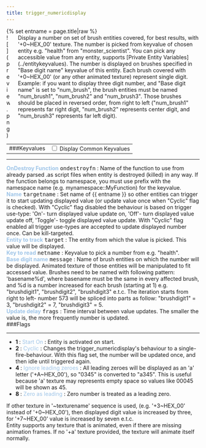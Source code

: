 ```yaml
---
title: trigger_numericdisplay
---
```

<div>{% set entname = page.title|raw %}</div>
<div class="container previewimg">
<div class="columns">
<div class="imagepadding column col-auto" markdown="1">![](preview.png)</div>
<div class="column entityentry" markdown="1">Display a number on set of brush entities covered, for best results, with '+0~HEX_00' texture. The number is picked from keyvalue of chosen entity e.g. "health" from "monster_scientist". You can pick any accessible value from any entity, supports [Private Entity Variables](../entitykeyvalues). The number is displayed on brushes specified in "Base digit name" keyvalue of this entity. Each brush covered with '+0~HEX_00' (or any other animated texture) represent single digit. Example: if you want to display three digit number, and "Base digit name" is set to "num_brush", the brush entities must be named "num_brush1", "num_brush2" and "num_brush3". Those brushes should be placed in reversed order, from right to left ("num_brush1" represents far right digit, "num_brush2" represents center digit, and "num_brush3" represents far left digit).</div>
</div>
</div>
<div>
<table class="titletable">
<tbody>
<tr>
<td markdown="1">###Keyvalues</td>
<td class="titletablecheck" id="checkboxandlabel"><input type="checkbox" id="displaycommon"><label for="displaycommon"> Display Common Keyvalues</label></input></td>
</tr>
</tbody>
</table>
<hr>
<div class="entityentry commonkeys-checkbox" markdown="1">
<span style="color:#9fc5e8;"><b>OnDestroy Function</b></span> <kbd  class="tooltip" data-tooltip="string">ondestroyfn</kbd> :
Name of the function to use from already parsed .as script files when entity is destroyed (killed) in any way. If the function belongs to namespace, you must use prefix with the namespace name (e.g. mynamespace::MyFunction) for the keyvalue.
</div>
<div class="entityentry commonkeys-checkbox" markdown="1">
<span style="color:#9fc5e8;"><b>Name</b></span> <kbd  class="tooltip" data-tooltip="target_source">targetname</kbd> :
Set name of {{ entname }} so other entities can trigger it to start updating displayed value (or update value once when "Cyclic" flag is checked). With "Cyclic" flag disabled the behaviour is based on trigger use-type: 'On'- turn displayed value update on, 'Off'- turn displayed value update off, 'Toggle'- toggle displayed value update. With "Cyclic" flag enabled all trigger use-types are accepted to update displayed number once. Can be kill-targeted.
</div>
<div class="entityentry commonkeys-checkbox" markdown="1">
<span style="color:#9fc5e8;"><b>Entity to track</b></span> <kbd  class="tooltip" data-tooltip="target_destination">target</kbd> :
The entity from which the value is picked. This value will be displayed.
</div>
<div class="entityentry" markdown="1">
<span style="color:#9fc5e8;"><b>Key to read</b></span> <kbd  class="tooltip" data-tooltip="string">netname</kbd> :
Keyvalue to pick a number from e.g. "health".
</div>
<div class="entityentry" markdown="1">
<span style="color:#9fc5e8;"><b>Base digit name</b></span> <kbd  class="tooltip" data-tooltip="string">message</kbd> :
Name of brush entities on which the number will be displayed. Animated texture of those entities will be manipulated to fit accessed value. Brushes need to be named with following pattern: 'basename%d', where basename must be the same in every affected brush, and %d is a number increased for each brush (starting at 1) e.g. "brushdigit1", "brushdigit2", "brushdigit3" e.t.c. The iteration starts from right to left- number 573 will be spliced into parts as follow: "brushdigit1" = 3, "brushdigit2" = 7, "brushdigit3" = 5.
</div>
<div class="entityentry" markdown="1">
<span style="color:#9fc5e8;"><b>Update delay</b></span> <kbd  class="tooltip" data-tooltip="string">frags</kbd> :
Time interval between value updates. The smaller the value is, the more frequently number is updated.
</div>
</div>
###Flags
<hr>
<div class="entityflags">
<ul>
<li class="imagepadding" markdown="1"><b>1 </b> : <span style="color:#9fc5e8;">Start On</span> : Entity is activated on start.</li>
<li class="imagepadding" markdown="1"><b>2 </b> : <span style="color:#9fc5e8;">Cyclic</span> : Changes the trigger_numericdisplay's behaviour to a single-fire-behaviour. With this flag set, the number will be updated once, and then idle until triggered again.</li>
<li class="imagepadding" markdown="1"><b>4 </b> : <span style="color:#9fc5e8;">Ignore leading zeroes</span> : All leading zeroes will be displayed as an 'a' letter ('+A~HEX_00'), so "0345" is converted to "a345". This is useful because 'a' texture may represents empty space so values like 00045 will be shown as 45.</li>
<li class="imagepadding" markdown="1"><b>8 </b> : <span style="color:#9fc5e8;">Zero as leading</span> : Zero number is treated as a leading zero.</li>
</ul>
</div>
<div class="notices blue" markdown="1">If other texture in '~texturename' sequence is used, (e.g. '+3~HEX_00' instead of '+0~HEX_00'), then displayed digit value is increased by three, for '+7~HEX_00' value is increased by seven e.t.c.</div>
<div class="notices blue" markdown="1">Entity supports any texture that is animated, even if there are missing animation frames. If no '+a' texture provided, the texture will animate itself normally.</div>
